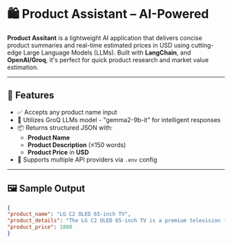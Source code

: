# 🛍️ Product Assistant – AI-Powered

**Product Assitant** is a lightweight AI application that delivers concise product summaries and real-time estimated prices in USD using cutting-edge Large Language Models (LLMs). Built with **LangChain**,  and **OpenAI/Groq**, it's perfect for quick product research and market value estimation.

---

## 📌 Features

- ✅ Accepts any product name input
- 🧠 Utilizes GroQ LLMs model - "gemma2-9b-it"  for intelligent responses
- 📦 Returns structured JSON with:
  - **Product Name**
  - **Product Description** (≤150 words)
  - **Product Price** in **USD**
- 🔐 Supports multiple API providers via `.env` config

---

## 🖼️ Sample Output

```json
{
"product_name": "LG C2 OLED 65-inch TV",
"product_details": "The LG C2 OLED 65-inch TV is a premium television featuring a 65-inch OLED display with 4K resolution and HDR support. It boasts incredible picture quality with deep blacks, vibrant colors, and wide viewing angles.  The TV is powered by LG's α9 Gen 2 AI processor for enhanced image and sound processing. It also supports various smart features, including webOS for easy access to streaming services and other content.",
"product_price": 1800
}
```

